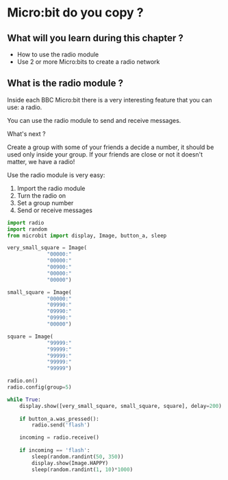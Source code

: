 # Micro:bit do you copy ?

## What will you learn during this chapter ?

* How to use the radio module
* Use 2 or more Micro:bits to create a radio network 

## What is the radio module ?

Inside each BBC Micro:bit there is a very interesting feature that you can use: a radio.

You can use the radio module to send and receive messages.

What's next ?

Create a group with some of your friends a decide a number, it should be used only inside your group.
If your friends are close or not it doesn't matter, we have a radio!

Use the radio module is very easy:

1. Import the radio module
2. Turn the radio on
3. Set a group number
4. Send or receive messages

```python
import radio
import random
from microbit import display, Image, button_a, sleep

very_small_square = Image(
             "00000:"
             "00000:"
             "00900:"
             "00000:"
             "00000")

small_square = Image(
             "00000:"
             "09990:"
             "09990:"
             "09990:"
             "00000")

square = Image(
             "99999:"
             "99999:"
             "99999:"
             "99999:"
             "99999")

radio.on()
radio.config(group=5)

while True:
    display.show([very_small_square, small_square, square], delay=200)
    
    if button_a.was_pressed():
        radio.send('flash')

    incoming = radio.receive()
    
    if incoming == 'flash':
        sleep(random.randint(50, 350))
        display.show(Image.HAPPY)
        sleep(random.randint(1, 10)*1000)
```
